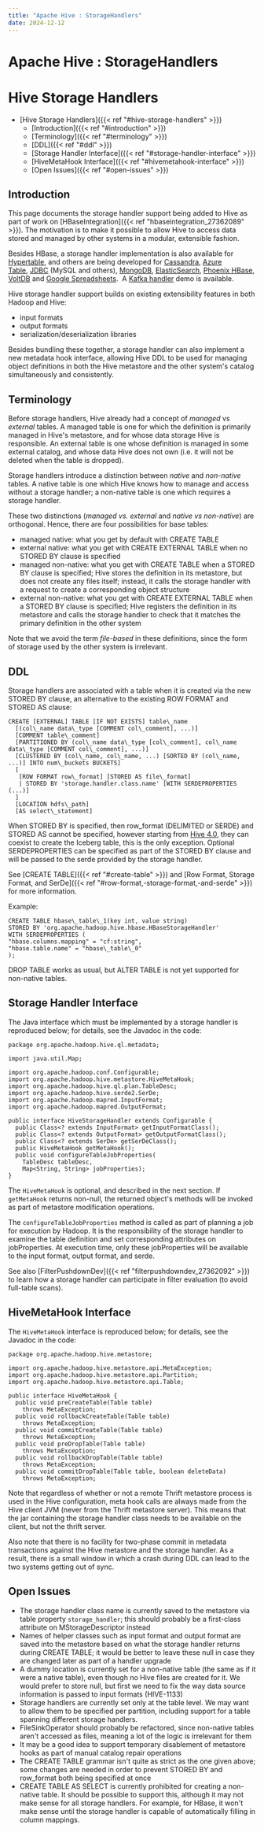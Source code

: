 ```yaml
---
title: "Apache Hive : StorageHandlers"
date: 2024-12-12
---
```


# Apache Hive : StorageHandlers

# Hive Storage Handlers

* [Hive Storage Handlers]({{< ref "#hive-storage-handlers" >}})
	+ [Introduction]({{< ref "#introduction" >}})
	+ [Terminology]({{< ref "#terminology" >}})
	+ [DDL]({{< ref "#ddl" >}})
	+ [Storage Handler Interface]({{< ref "#storage-handler-interface" >}})
	+ [HiveMetaHook Interface]({{< ref "#hivemetahook-interface" >}})
	+ [Open Issues]({{< ref "#open-issues" >}})

## Introduction

This page documents the storage handler support being added to Hive as part of work on [HBaseIntegration]({{< ref "hbaseintegration_27362089" >}}). The motivation is to make it possible to allow Hive to access data stored and managed by other systems in a modular, extensible fashion.

Besides HBase, a storage handler implementation is also available for [Hypertable](http://code.google.com/p/hypertable/wiki/HiveExtension), and others are being developed for [Cassandra](https://issues.apache.org/jira/browse/HIVE-1434), [Azure Table](https://blogs.msdn.microsoft.com/mostlytrue/2014/04/04/analyzing-azure-table-storage-data-with-hdinsight/), [JDBC](https://cwiki.apache.org/confluence/display/Hive/JdbcStorageHandler) (MySQL and others), [MongoDB](https://github.com/yc-huang/Hive-mongo), [ElasticSearch](https://www.elastic.co/guide/en/elasticsearch/hadoop/current/hive.html), [Phoenix HBase](https://phoenix.apache.org/hive_storage_handler.html?platform=hootsuite), [VoltDB](https://issues.voltdb.com/browse/ENG-10736?page=com.atlassian.jira.plugin.system.issuetabpanels%3Aall-tabpanel) and [Google Spreadsheets](https://github.com/balshor/gdata-storagehandler).  A [Kafka handler](https://github.com/HiveKa/HiveKa) demo is available.

Hive storage handler support builds on existing extensibility features in both Hadoop and Hive:

* input formats
* output formats
* serialization/deserialization libraries

Besides bundling these together, a storage handler can also implement a new metadata hook interface, allowing Hive DDL to be used for managing object definitions in both the Hive metastore and the other system's catalog simultaneously and consistently.

## Terminology

Before storage handlers, Hive already had a concept of *managed* vs *external* tables. A managed table is one for which the definition is primarily managed in Hive's metastore, and for whose data storage Hive is responsible. An external table is one whose definition is managed in some external catalog, and whose data Hive does not own (i.e. it will not be deleted when the table is dropped).

Storage handlers introduce a distinction between *native* and *non-native* tables. A native table is one which Hive knows how to manage and access without a storage handler; a non-native table is one which requires a storage handler.

These two distinctions (*managed vs. external* and *native vs non-native*) are orthogonal. Hence, there are four possibilities for base tables:

* managed native: what you get by default with CREATE TABLE
* external native: what you get with CREATE EXTERNAL TABLE when no STORED BY clause is specified
* managed non-native: what you get with CREATE TABLE when a STORED BY clause is specified; Hive stores the definition in its metastore, but does not create any files itself; instead, it calls the storage handler with a request to create a corresponding object structure
* external non-native: what you get with CREATE EXTERNAL TABLE when a STORED BY clause is specified; Hive registers the definition in its metastore and calls the storage handler to check that it matches the primary definition in the other system

Note that we avoid the term *file-based* in these definitions, since the form of storage used by the other system is irrelevant.

## DDL

Storage handlers are associated with a table when it is created via the new STORED BY clause, an alternative to the existing ROW FORMAT and STORED AS clause:

```
CREATE [EXTERNAL] TABLE [IF NOT EXISTS] table\_name
  [(col\_name data\_type [COMMENT col\_comment], ...)]
  [COMMENT table\_comment]
  [PARTITIONED BY (col\_name data\_type [col\_comment], col\_name data\_type [COMMENT col\_comment], ...)]
  [CLUSTERED BY (col\_name, col\_name, ...) [SORTED BY (col\_name, ...)] INTO num\_buckets BUCKETS]
  [
   [ROW FORMAT row\_format] [STORED AS file\_format]
   | STORED BY 'storage.handler.class.name' [WITH SERDEPROPERTIES (...)]
  ]
  [LOCATION hdfs\_path]
  [AS select\_statement]

```

When STORED BY is specified, then row\_format (DELIMITED or SERDE) and STORED AS cannot be specified, however starting from [Hive 4.0](https://cwiki.apache.org/confluence/display/Hive/Hive-Iceberg+Integration), they can coexist to create the Iceberg table, this is the only exception. Optional SERDEPROPERTIES can be specified as part of the STORED BY clause and will be passed to the serde provided by the storage handler.

See [CREATE TABLE]({{< ref "#create-table" >}}) and [Row Format, Storage Format, and SerDe]({{< ref "#row-format,-storage-format,-and-serde" >}}) for more information.

Example:

```
CREATE TABLE hbase\_table\_1(key int, value string) 
STORED BY 'org.apache.hadoop.hive.hbase.HBaseStorageHandler'
WITH SERDEPROPERTIES (
"hbase.columns.mapping" = "cf:string",
"hbase.table.name" = "hbase\_table\_0"
);

```

DROP TABLE works as usual, but ALTER TABLE is not yet supported for non-native tables.

## Storage Handler Interface

The Java interface which must be implemented by a storage handler is reproduced below; for details, see the Javadoc in the code:

```
package org.apache.hadoop.hive.ql.metadata;

import java.util.Map;

import org.apache.hadoop.conf.Configurable;
import org.apache.hadoop.hive.metastore.HiveMetaHook;
import org.apache.hadoop.hive.ql.plan.TableDesc;
import org.apache.hadoop.hive.serde2.SerDe;
import org.apache.hadoop.mapred.InputFormat;
import org.apache.hadoop.mapred.OutputFormat;

public interface HiveStorageHandler extends Configurable {
  public Class<? extends InputFormat> getInputFormatClass();
  public Class<? extends OutputFormat> getOutputFormatClass();
  public Class<? extends SerDe> getSerDeClass();
  public HiveMetaHook getMetaHook();
  public void configureTableJobProperties(
    TableDesc tableDesc,
    Map<String, String> jobProperties);
}

```

The `HiveMetaHook` is optional, and described in the next section. If `getMetaHook` returns non-null, the returned object's methods will be invoked as part of metastore modification operations.

The `configureTableJobProperties` method is called as part of planning a job for execution by Hadoop. It is the responsibility of the storage handler to examine the table definition and set corresponding attributes on jobProperties. At execution time, only these jobProperties will be available to the input format, output format, and serde.

See also [FilterPushdownDev]({{< ref "filterpushdowndev_27362092" >}}) to learn how a storage handler can participate in filter evaluation (to avoid full-table scans).

## HiveMetaHook Interface

The `HiveMetaHook` interface is reproduced below; for details, see the Javadoc in the code:

```
package org.apache.hadoop.hive.metastore;

import org.apache.hadoop.hive.metastore.api.MetaException;
import org.apache.hadoop.hive.metastore.api.Partition;
import org.apache.hadoop.hive.metastore.api.Table;

public interface HiveMetaHook {
  public void preCreateTable(Table table)
    throws MetaException;
  public void rollbackCreateTable(Table table)
    throws MetaException;
  public void commitCreateTable(Table table)
    throws MetaException;
  public void preDropTable(Table table)
    throws MetaException;
  public void rollbackDropTable(Table table)
    throws MetaException;
  public void commitDropTable(Table table, boolean deleteData)
    throws MetaException;

```

Note that regardless of whether or not a remote Thrift metastore process is used in the Hive configuration, meta hook calls are always made from the Hive client JVM (never from the Thrift metastore server). This means that the jar containing the storage handler class needs to be available on the client, but not the thrift server.

Also note that there is no facility for two-phase commit in metadata transactions against the Hive metastore and the storage handler. As a result, there is a small window in which a crash during DDL can lead to the two systems getting out of sync.

## Open Issues

* The storage handler class name is currently saved to the metastore via table property `storage_handler`; this should probably be a first-class attribute on MStorageDescriptor instead
* Names of helper classes such as input format and output format are saved into the metastore based on what the storage handler returns during CREATE TABLE; it would be better to leave these null in case they are changed later as part of a handler upgrade
* A dummy location is currently set for a non-native table (the same as if it were a native table), even though no Hive files are created for it. We would prefer to store null, but first we need to fix the way data source information is passed to input formats (HIVE-1133)
* Storage handlers are currently set only at the table level. We may want to allow them to be specified per partition, including support for a table spanning different storage handlers.
* FileSinkOperator should probably be refactored, since non-native tables aren't accessed as files, meaning a lot of the logic is irrelevant for them
* It may be a good idea to support temporary disablement of metastore hooks as part of manual catalog repair operations
* The CREATE TABLE grammar isn't quite as strict as the one given above; some changes are needed in order to prevent STORED BY and row\_format both being specified at once
* CREATE TABLE AS SELECT is currently prohibited for creating a non-native table. It should be possible to support this, although it may not make sense for all storage handlers. For example, for HBase, it won't make sense until the storage handler is capable of automatically filling in column mappings.

 

 

